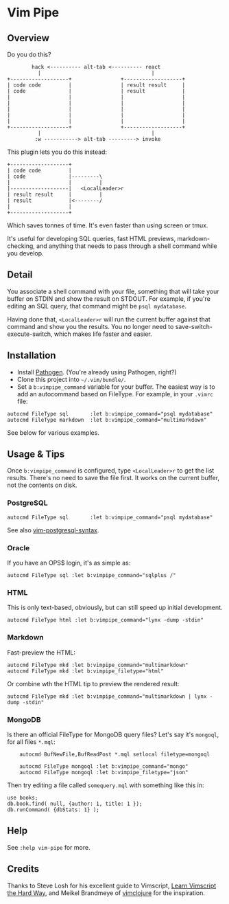 # Vim Pipe

## Overview

Do you do this?

```
        hack <---------- alt-tab <---------- react
          |                                    |
+-------------------+                +-------------------+
| code code         |                | result result     |
| code              |                | result            |
|                   |                |                   |
|                   |                |                   |
|                   |                |                   |
|                   |                |                   |
|                   |                |                   |
+-------------------+                +-------------------+
          |                                    |
         :w -----------> alt-tab ---------> invoke
```

This plugin lets you do this instead:

```
+-------------------+
| code code         |
| code              |---------\
|                   |         |
|-------------------|   <LocalLeader>r
| result result     |         |
| result            |<--------/
|                   |
+-------------------+
```

Which saves tonnes of time. It's even faster than using screen or tmux.

It's useful for developing SQL queries, fast HTML previews, markdown-checking,
and anything that needs to pass through a shell command while you develop.

## Detail

You associate a shell command with your file, something that will take your
buffer on STDIN and show the result on STDOUT. For example, if you're editing an
SQL query, that command might be `psql mydatabase`.

Having done that, `<LocalLeader>r` will run the current buffer against that
command and show you the results. You no longer need to
save-switch-execute-switch, which makes life faster and easier.

## Installation

* Install [Pathogen][pathogen]. (You're already using Pathogen, right?)
* Clone this project into `~/.vim/bundle/`.
* Set a `b:vimpipe_command` variable for your buffer. The easiest way is to add
an autocommand based on FileType. For example, in your `.vimrc` file:

```vim
autocmd FileType sql       :let b:vimpipe_command="psql mydatabase"
autocmd FileType markdown  :let b:vimpipe_command="multimarkdown"
```

See below for various examples.

## Usage & Tips

Once `b:vimpipe_command` is configured, type `<LocalLeader>r` to get the list
results.  There's no need to save the file first. It works on the current
buffer, not the contents on disk.

### PostgreSQL
```vim
autocmd FileType sql       :let b:vimpipe_command="psql mydatabase"
```

See also [vim-postgresql-syntax].

### Oracle

If you have an OPS$ login, it's as simple as:
```vim
autocmd FileType sql :let b:vimpipe_command="sqlplus /"
```

### HTML

This is only text-based, obviously, but can still speed up initial development.
```vim
autocmd FileType html :let b:vimpipe_command="lynx -dump -stdin"
```

### Markdown

Fast-preview the HTML:

```vim
autocmd FileType mkd :let b:vimpipe_command="multimarkdown"
autocmd FileType mkd :let b:vimpipe_filetype="html"
```

Or combine wth the HTML tip to preview the rendered result:

```vim
autocmd FileType mkd :let b:vimpipe_command="multimarkdown | lynx -dump -stdin"
```

### MongoDB

Is there an official FileType for MongoDB query files? Let's say it's `mongoql`, for all files `*.mql`:

```vim
	autocmd BufNewFile,BufReadPost *.mql setlocal filetype=mongoql

	autocmd FileType mongoql :let b:vimpipe_command="mongo"
	autocmd FileType mongoql :let b:vimpipe_filetype="json"
```

Then try editing a file called `somequery.mql` with something like this in:

```
use books;
db.book.find( null, {author: 1, title: 1 });
db.runCommand( {dbStats: 1} );
```

## Help

See `:help vim-pipe` for more.

## Credits

Thanks to Steve Losh for his excellent guide to Vimscript, [Learn Vimscript the Hard Way][learnvim], and Meikel Brandmeye of [vimclojure][vimclojure] for the inspiration.


[pathogen]: https://github.com/tpope/vim-pathogen/
[learnvim]: http://learnvimscriptthehardway.stevelosh.com/
[vimclojure]: https://github.com/kotarak/vimclojure
[vim-postgresql-syntax]: https://github.com/krisajenkins/vim-postgresql-syntax
